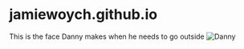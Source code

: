 # jamiewoych.github.io
This is the face Danny makes when he needs to go outside
 ![Danny](https://imgur.com/a/DhSh0hc)
